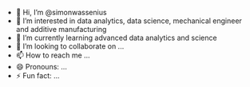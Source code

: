 - 👋 Hi, I’m @simonwassenius
- 👀 I’m interested in data analytics, data science, mechanical engineer and additive manufacturing
- 🌱 I’m currently learning advanced data analytics and science
- 💞️ I’m looking to collaborate on ...
- 📫 How to reach me ...
- 😄 Pronouns: ...
- ⚡ Fun fact: ...

<!---
simonwassenius/simonwassenius is a ✨ special ✨ repository because its `README.md` (this file) appears on your GitHub profile.
You can click the Preview link to take a look at your changes.
--->
